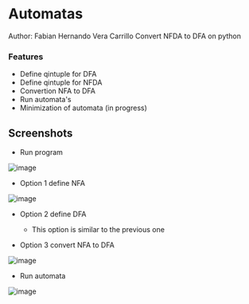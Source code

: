 # Automatas
Author: Fabian Hernando Vera Carrillo
Convert NFDA to DFA on python 

### Features
- Define qintuple for DFA
- Define qintuple for NFDA
- Convertion NFA to DFA
- Run automata's
- Minimization of automata (in progress)


## Screenshots

- Run program

![image](https://user-images.githubusercontent.com/64938329/120383488-8c7bee00-c2ea-11eb-850e-b8b2a4e5bb04.png)

- Option 1 define NFA

![image](https://user-images.githubusercontent.com/64938329/120383805-f399a280-c2ea-11eb-84ef-cb64e214dea6.png)

- Option 2 define DFA
  - This option is similar to the previous one

- Option 3 convert NFA to DFA

![image](https://user-images.githubusercontent.com/64938329/120385274-d49c1000-c2ec-11eb-8188-932025a1eb48.png)

- Run automata

![image](https://user-images.githubusercontent.com/64938329/120383233-41fa7180-c2ea-11eb-908c-ea277e537bb2.png)
